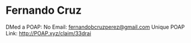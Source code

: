 # Fernando Cruz

DMed a POAP: No
Email: fernandobcruzperez@gmail.com
Unique POAP Link: http://POAP.xyz/claim/33drai